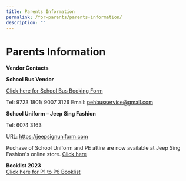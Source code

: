 ```yaml
---
title: Parents Information
permalink: /for-parents/parents-information/
description: ""
---
```

# **Parents Information**

**Vendor Contacts**

**School Bus Vendor**

[Click here for School Bus Booking Form](https://docs.google.com/forms/d/e/1FAIpQLSf_TfhXNJQoy9M2wL_ecviGLU9R69YINKnldVzVKLafFafthw/closedform)

Tel: 9723 1801/ 9007 3126
Email: pehbusservice@gmail.com



**School Uniform – Jeep Sing Fashion**

Tel: 6074 3163

URL: https://jeepsignuniform.com

Puchase of School Uniform and PE attire are now available at Jeep Sing Fashion's online store. 
[Click here](https://jeepsinguniform.com/collections/pasir-ris-primary-school)


**Booklist 2023**    
[Click here for P1 to P6 Booklist](https://pasirrispri.moe.edu.sg/wp-content/uploads/2022/11/P1-P6-Booklist_Final.pdf)